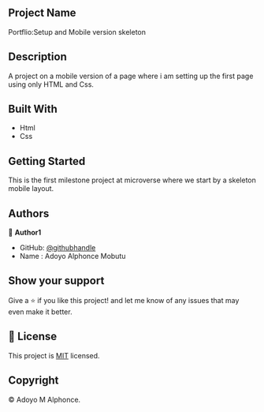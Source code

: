 ## Project Name

Portflio:Setup and Mobile version skeleton

## Description

A project on a mobile version of a page where i am setting up the first page using only HTML and Css.

## Built With

- Html
- Css

## Getting Started

This is the first milestone project at microverse where we start by a skeleton mobile layout.

## Authors

👤 **Author1**

- GitHub: [@githubhandle](https://github.com/tingamapuro04)
- Name : Adoyo Alphonce Mobutu

## Show your support

Give a ⭐️ if you like this project! and let me know of any issues that may even make it better.

## 📝 License

This project is [MIT](./MIT.md) licensed.

## Copyright
© Adoyo M Alphonce.
